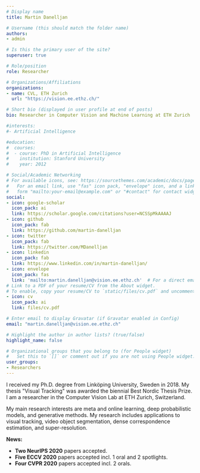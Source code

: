 ```yaml
---
# Display name
title: Martin Danelljan

# Username (this should match the folder name)
authors:
- admin

# Is this the primary user of the site?
superuser: true

# Role/position
role: Researcher

# Organizations/Affiliations
organizations:
- name: CVL, ETH Zurich
  url: "https://vision.ee.ethz.ch/"

# Short bio (displayed in user profile at end of posts)
bio: Researcher in Computer Vision and Machine Learning at ETH Zurich

#interests:
#- Artificial Intelligence

#education:
#  courses:
#  - course: PhD in Artificial Intelligence
#    institution: Stanford University
#    year: 2012

# Social/Academic Networking
# For available icons, see: https://sourcethemes.com/academic/docs/page-builder/#icons
#   For an email link, use "fas" icon pack, "envelope" icon, and a link in the
#   form "mailto:your-email@example.com" or "#contact" for contact widget.
social:
- icon: google-scholar
  icon_pack: ai
  link: https://scholar.google.com/citations?user=NCSSpMkAAAAJ
- icon: github
  icon_pack: fab
  link: https://github.com/martin-danelljan
- icon: twitter
  icon_pack: fab
  link: https://twitter.com/MDanelljan
- icon: linkedin
  icon_pack: fab
  link: https://www.linkedin.com/in/martin-danelljan/
- icon: envelope
  icon_pack: fas
  link: 'mailto:martin.danelljan@vision.ee.ethz.ch'  # For a direct email link, use "mailto:test@example.org".
# Link to a PDF of your resume/CV from the About widget.
# To enable, copy your resume/CV to `static/files/cv.pdf` and uncomment the lines below.
- icon: cv
  icon_pack: ai
  link: files/cv.pdf

# Enter email to display Gravatar (if Gravatar enabled in Config)
email: "martin.danelljan@vision.ee.ethz.ch"

# Highlight the author in author lists? (true/false)
highlight_name: false

# Organizational groups that you belong to (for People widget)
#   Set this to `[]` or comment out if you are not using People widget.
user_groups:
- Researchers
---
```


I received my Ph.D. degree from Linköping University, Sweden in 2018. My thesis "Visual Tracking" was awarded the biennial Best Nordic Thesis Prize. I am a researcher in the Computer Vision Lab at ETH Zurich, Switzerland.

My main research interests are meta and online learning, deep probabilistic models, and generative methods. My research includes applications to visual tracking, video object segmentation, dense correspondence estimation, and super-resolution. 

**News:**
* **Two NeurIPS 2020** papers accepted.
* **Five ECCV 2020** papers accepted incl. 1 oral and 2 spotlights.
* **Four CVPR 2020** papers accepted incl. 2 orals.
